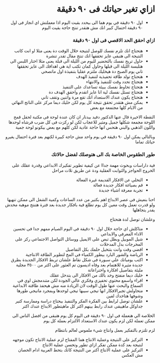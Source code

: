 <div dir="rtl">

# ازاي تغير حياتك فى ٩٠ دقيقة

- اول ٩٠ دقيقة في يوم هما الى بيحدد بقيت اليوم اذا معملتش اي انجاز فى اول ٩٠ دقيقة احتمال كبير انك مش هتقدر تنتج حاجة بقيت اليوم

### ازاي احقق الحد الاقصي فى اول ٩٠ دقيقة

- هتحتاج انك تلزم نفسك للوصل لنتيجة خلال الوقت دة يعنى مثلا او انت كاتب النتيجة الى هتبقى عايز تحققها انك تنتج مقال تقدر تنشرة
- حاول تريح نفسك بالتحضير لليوم من الليلة الى قبلة يعنى مثلا اختار اللبس الى هتلبسة الليلة الى قبلها وحاول كمان تكتب اية هي اهدافك الى عايز تحققها تاني يوم الصبح دة هيخليك ملتزم عقليا بتنفيذة اول ماتصحي
- هتحتاج تولد طاقة تحفيذية لتنفيذ الهدف
- هتحتاج تحدد وقت للتنفيذ والانتهاء
- هتحتاج تحاوط نفسك ببيئة تساعدك على التنفيذ
- هتحتاج تسئل نفسك لية انا عايز اتقدم واحقق الهدف دة
- هتحتاج يكون عندك الاستعداد انك تقع مرة واتنين وتقف تاني
- يمكن مش هتقدر تحقق نتيجة كل يوم لكن خليك ديما مركز على الناتج النهائي من الايام كلها مجتمعة مع بعض

النقطة الاخيرة قال عنها الدكتور دفيد بيدنار ان كان عندة لوحة فى مكتبة لحقل قمح اللوحة مجمعة  شكلها جميل ومثير للاعجاب لكن لو ركزت فى كل ضرب فرشاه لوحدها واللون الذهبي والبني هتحس انها حاجة عادية لكن كلهم مع بعض بيكونو لوحة جمية

وبالتالي يمكن اول ٩٠ دقيقة في يوم  واحد مش حاجة كبيرة لكنهم بعد فترة احتمال يغيرو حياتك تماما

### طور الطقوس الخاصة بك الى هتوصلك لفضل حالاتك

فية داراسات وبحوث مهمة جداا عن كيفية تطوير تفكيرك الابداعي وقدرة عقلك على الخروج الحواجز والثوابت العقلية ودة عن طريق تلات مراحل

- التخلي عن الافكار القديمة غيرة الفعالة
- قم بصياغة افكار جديدة فعالة
- تجربة معرفة اشياء جديدة

احنا بنعيش فى عصر الابداع اهم بكتير من عدد الساعات وكمية الشغل الى ممكن تنهيها ولو قدرت تعمل وقت معين كل يوم تطلع فية بافكار جديدة بعد فترة هتنتج موهبة محدش يقدر يتجاهلها

وعلشان توصل لدة هتحتاج

- متاكلش اي حاجة خلال اول ٩٠ دقيقة فى اليوم الصيام ممهم جدا فى تحسين الاداء المعرفي والابداعي
- شيل الموبيل وبطل تبص على الايميل ووسائل التواصل الاجتماعي ركز على المخرجات بدل المدخلات
- اقضي وقت وانت بتتخيل حلمك بكل التفاصيل
- الرياضة والشور البارد بيطور الكمياء فى المخ لتطوير الطاقة الانتاجية
- اكتب يومياتك علي سبورة فى شكل نقاط علشان تربط الافكار الجديدة بطرق جديدة مثيرة للاهتمام بعد وفاه اديسون تم العثور على اكتر من ٣٥٠٠ مجلية مليئة بتفاصيل افكارة واختراعاتة
- خليك ديما منفتح وخد بالك من الافكار الى بتدخل عقلك
- اقراء واسمع محتوي تحفيزي وفكري عالي الجودة لكن متندمجش اوي فى السماع والبحث عنها طول الوقت لان الزيادة منه مش هيحفذ طاقتة الابداعية
- متحاولش تجبرالافكار انها تيجي سيبها تيجي لوحدها وبمجرد ماتيجي طورها وشوفها هتاخدك لفين
- علشان توصل لرابط بين الفكرة الفكر والتنفيذ بيحتاج دراسة وممارسة كتير جداوكل ماهيبقى عندك رابط بينهم اكتر كل ماهيتطور الابداع عندك اكتر

الخلاصة الي هتعملة فى اول ٩٠ دقيقة فى اليوم كل يوم هتبقى من افضل الناس الى ممكن تعملة لكن لزم يكون عندك الاستعداد الالتزام بعملة كل يوم

لزم تلتزم بالتفكير بعمل وانتاج شيء ملموس لعالم بانتظام 

- التركيز على النتيجة وعملية الانتاج هما المفتاح لزم عملية الانتاج تكون موجهه لنتيجة بعد كدة ممكن تفكر ازاي تطور وتحسن عملية الانتاج
- التركيز على عملية الانتاج اكتر من النتيجة كانك بتحط العربية ادام الحصان مش العكس

</div>